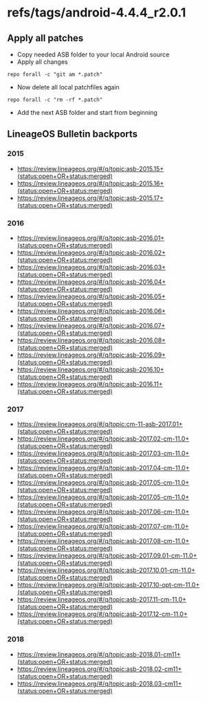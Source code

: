 # refs/tags/android-4.4.4_r2.0.1

## Apply all patches

- Copy needed ASB folder to your local Android source
- Apply all changes

```
repo forall -c "git am *.patch"
```

- Now delete all local patchfiles again

```
repo forall -c "rm -rf *.patch"
```

- Add the next ASB folder and start from beginning


## LineageOS Bulletin backports

### 2015

- https://review.lineageos.org/#/q/topic:asb-2015.15+(status:open+OR+status:merged)
- https://review.lineageos.org/#/q/topic:asb-2015.16+(status:open+OR+status:merged)
- https://review.lineageos.org/#/q/topic:asb-2015.17+(status:open+OR+status:merged)

### 2016
- https://review.lineageos.org/#/q/topic:asb-2016.01+(status:open+OR+status:merged)
- https://review.lineageos.org/#/q/topic:asb-2016.02+(status:open+OR+status:merged)
- https://review.lineageos.org/#/q/topic:asb-2016.03+(status:open+OR+status:merged)
- https://review.lineageos.org/#/q/topic:asb-2016.04+(status:open+OR+status:merged)
- https://review.lineageos.org/#/q/topic:asb-2016.05+(status:open+OR+status:merged)
- https://review.lineageos.org/#/q/topic:asb-2016.06+(status:open+OR+status:merged)
- https://review.lineageos.org/#/q/topic:asb-2016.07+(status:open+OR+status:merged)
- https://review.lineageos.org/#/q/topic:asb-2016.08+(status:open+OR+status:merged)
- https://review.lineageos.org/#/q/topic:asb-2016.09+(status:open+OR+status:merged)
- https://review.lineageos.org/#/q/topic:asb-2016.10+(status:open+OR+status:merged)
- https://review.lineageos.org/#/q/topic:asb-2016.11+(status:open+OR+status:merged)

### 2017

- https://review.lineageos.org/#/q/topic:cm-11-asb-2017.01+(status:open+OR+status:merged)
- https://review.lineageos.org/#/q/topic:asb-2017.02-cm-11.0+(status:open+OR+status:merged)
- https://review.lineageos.org/#/q/topic:asb-2017.03-cm-11.0+(status:open+OR+status:merged)
- https://review.lineageos.org/#/q/topic:asb-2017.04-cm-11.0+(status:open+OR+status:merged)
- https://review.lineageos.org/#/q/topic:asb-2017.05-cm-11.0+(status:open+OR+status:merged)
- https://review.lineageos.org/#/q/topic:asb-2017.05-cm-11.0+(status:open+OR+status:merged)
- https://review.lineageos.org/#/q/topic:asb-2017.06-cm-11.0+(status:open+OR+status:merged)
- https://review.lineageos.org/#/q/topic:asb-2017.07-cm-11.0+(status:open+OR+status:merged)
- https://review.lineageos.org/#/q/topic:asb-2017.08-cm-11.0+(status:open+OR+status:merged)
- https://review.lineageos.org/#/q/topic:asb-2017.09.01-cm-11.0+(status:open+OR+status:merged)
- https://review.lineageos.org/#/q/topic:asb-2017.10.01-cm-11.0+(status:open+OR+status:merged)
- https://review.lineageos.org/#/q/topic:asb-2017.10-opt-cm-11.0+(status:open+OR+status:merged)
- https://review.lineageos.org/#/q/topic:asb-2017.11-cm-11.0+(status:open+OR+status:merged)
- https://review.lineageos.org/#/q/topic:asb-2017.12-cm-11.0+(status:open+OR+status:merged)

### 2018

- https://review.lineageos.org/#/q/topic:asb-2018.01-cm11+(status:open+OR+status:merged)
- https://review.lineageos.org/#/q/topic:asb-2018.02-cm11+(status:open+OR+status:merged)
- https://review.lineageos.org/#/q/topic:asb-2018.03-cm11+(status:open+OR+status:merged)
